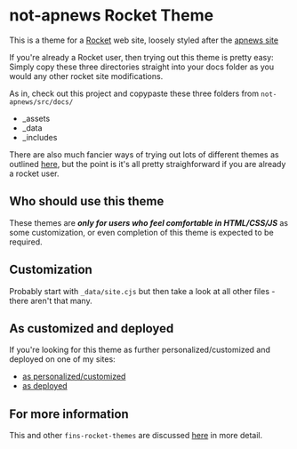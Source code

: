 # not-apnews Rocket Theme

This is a theme for a [Rocket](https://rocket.modern-web.dev/) web site, loosely styled after the [apnews site](https://apnews.com/)

If you're already a Rocket user, then trying out this theme is pretty easy: Simply copy these three directories straight into your docs folder as you would any other rocket site modifications.

As in, check out this project and copypaste these three folders from `not-apnews/src/docs/`

- _assets
- _data
- _includes

There are also much fancier ways of trying out lots of different themes as outlined [here](https://webappwriter.com/rocket-themes/all/installation/), but the point is it's all pretty straighforward if you are already a rocket user.

## Who should use this theme

These themes are _**only for users who feel comfortable in HTML/CSS/JS**_ as some customization, or even completion of this theme is expected to be required.

## Customization

Probably start with `_data/site.cjs` but then take a look at all other files - there aren't that many.

## As customized and deployed

If you're looking for this theme as further personalized/customized and deployed on one of my sites:

- [as personalized/customized](https://github.com/petecarapetyan/esuyp)
- [as deployed](https://esuyp-fb794.web.app/)

## For more information

This and other `fins-rocket-themes` are discussed [here](https://webappwriter.com/rocket-themes/) in more detail.
